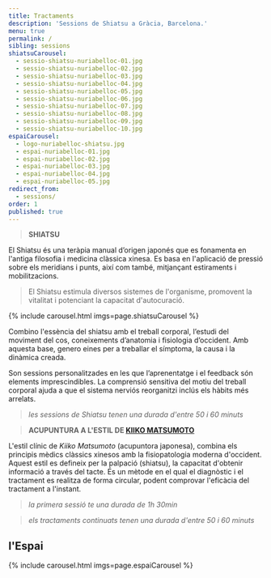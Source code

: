 ```yaml
---
title: Tractaments
description: 'Sessions de Shiatsu a Gràcia, Barcelona.'
menu: true
permalink: /
sibling: sessions
shiatsuCarousel:
  - sessio-shiatsu-nuriabelloc-01.jpg
  - sessio-shiatsu-nuriabelloc-02.jpg
  - sessio-shiatsu-nuriabelloc-03.jpg
  - sessio-shiatsu-nuriabelloc-04.jpg
  - sessio-shiatsu-nuriabelloc-05.jpg
  - sessio-shiatsu-nuriabelloc-06.jpg
  - sessio-shiatsu-nuriabelloc-07.jpg
  - sessio-shiatsu-nuriabelloc-08.jpg
  - sessio-shiatsu-nuriabelloc-09.jpg
  - sessio-shiatsu-nuriabelloc-10.jpg
espaiCarousel:
  - logo-nuriabelloc-shiatsu.jpg
  - espai-nuriabelloc-01.jpg
  - espai-nuriabelloc-02.jpg
  - espai-nuriabelloc-03.jpg
  - espai-nuriabelloc-04.jpg
  - espai-nuriabelloc-05.jpg
redirect_from:
  - sessions/
order: 1
published: true
---
```




> **SHIATSU**

El Shiatsu és una teràpia manual d’origen japonés que es fonamenta en l'antiga filosofia i medicina clàssica xinesa. Es basa en l'aplicació de pressió sobre els meridians i punts, així com també, mitjançant estiraments i mobilitzacions.

> El Shiatsu estimula diversos sistemes de l'organisme, promovent la vitalitat i potenciant la capacitat d'autocuració.

{% include carousel.html imgs=page.shiatsuCarousel %}

Combino l'essència del shiatsu amb el treball corporal, l’estudi del moviment del cos, coneixements d’anatomia i fisiologia d’occident. Amb aquesta base, genero eines per a treballar el símptoma, la causa i la dinàmica creada.

Son sessions personalitzades en les que l’aprenentatge i el feedback són elements imprescindibles. La comprensió sensitiva del motiu del treball corporal ajuda a que el sistema nerviós reorganitzi inclús els hàbits més arrelats. 

> _les sessions de Shiatsu tenen una durada d'entre 50 i 60 minuts_



> **ACUPUNTURA A L'ESTIL DE [KIIKO MATSUMOTO](http://www.kiikomatsumoto.com/)**

L'estil clínic de _Kiiko Matsumoto_ (acupuntora japonesa), combina els principis mèdics clàssics xinesos amb la fisiopatologia moderna d'occident. Aquest estil es defineix per la palpació (shiatsu), la capacitat d'obtenir informació a través del tacte. És un mètode en el qual el diagnòstic i el tractament es realitza de forma circular, podent comprovar l'eficàcia del tractament a l'instant.

> _la primera sessió te una durada de 1h 30min_

> _els tractaments continuats tenen una durada d'entre 50 i 60 minuts_



## l'Espai

{% include carousel.html imgs=page.espaiCarousel %}
